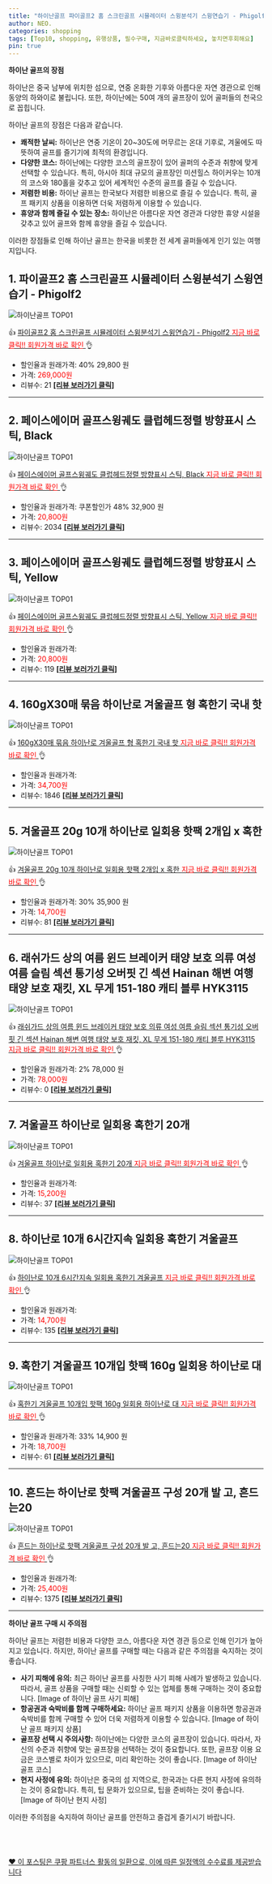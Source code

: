 ```yaml
---
title: "하이난골프 파이골프2 홈 스크린골프 시뮬레이터 스윙분석기 스윙연습기 - Phigolf2 필수 필요 추천 제품 비교 최저 가격 비교 장점 구매 후기 구매평"
author: NEO.
categories: shopping
tags: [Top10, shopping, 유행상품, 필수구매, 지금바로클릭하세요, 놓치면후회해요]
pin: true
---
```

**하이난 골프의 장점**

하이난은 중국 남부에 위치한 섬으로, 연중 온화한 기후와 아름다운 자연 경관으로 인해 동양의 하와이로 불립니다. 또한, 하이난에는 50여 개의 골프장이 있어 골퍼들의 천국으로 꼽힙니다.

하이난 골프의 장점은 다음과 같습니다.

* **쾌적한 날씨:** 하이난은 연중 기온이 20~30도에 머무르는 온대 기후로, 겨울에도 따뜻하여 골프를 즐기기에 최적의 환경입니다.
* **다양한 코스:** 하이난에는 다양한 코스의 골프장이 있어 골퍼의 수준과 취향에 맞게 선택할 수 있습니다. 특히, 아시아 최대 규모의 골프장인 미션힐스 하이커우는 10개의 코스와 180홀을 갖추고 있어 세계적인 수준의 골프를 즐길 수 있습니다.
* **저렴한 비용:** 하이난 골프는 한국보다 저렴한 비용으로 즐길 수 있습니다. 특히, 골프 패키지 상품을 이용하면 더욱 저렴하게 이용할 수 있습니다.
* **휴양과 함께 즐길 수 있는 장소:** 하이난은 아름다운 자연 경관과 다양한 휴양 시설을 갖추고 있어 골프와 함께 휴양을 즐길 수 있습니다.

이러한 장점들로 인해 하이난 골프는 한국을 비롯한 전 세계 골퍼들에게 인기 있는 여행지입니다.

   

## 1. 파이골프2 홈 스크린골프 시뮬레이터 스윙분석기 스윙연습기 - Phigolf2

![하이난골프 TOP01](https://thumbnail9.coupangcdn.com/thumbnails/remote/490x490ex/image/vendor_inventory/bdb8/12abb1d892517080e43bc459ce0c40b15c0ebcc9cec354aa0690de94fa44.JPG)


👍 [파이골프2 홈 스크린골프 시뮬레이터 스윙분석기 스윙연습기 - Phigolf2 <font color=red> 지금 바로 클릭!! 회원가격 바로 확인 </font> ](https://link.coupang.com/re/AFFSDP?lptag=AF3617701&subid=GithubCoopas&pageKey=7088199283&traceid=V0-153&itemId=17655405487&vendorItemId=87902344561) 👌 


- 할인율과 원래가격: 40%  29,800   원
- 가격: <span style='color:red'>269,000원</span>
- 리뷰수: 21  [**[리뷰 보러가기 클릭]**](https://link.coupang.com/re/AFFSDP?lptag=AF3617701&subid=GithubCoopas&pageKey=7088199283&traceid=V0-153&itemId=17655405487&vendorItemId=87902344561)

---


   

## 2. 페이스에이머 골프스윙궤도 클럽헤드정렬 방향표시 스틱, Black

![하이난골프 TOP01](https://thumbnail7.coupangcdn.com/thumbnails/remote/490x490ex/image/vendor_inventory/2f3b/528fd3980bb829bfe52e630a6118cf4e62e64ce84e9d5476ad208c4615f3.jpg)


👍 [페이스에이머 골프스윙궤도 클럽헤드정렬 방향표시 스틱, Black <font color=red> 지금 바로 클릭!! 회원가격 바로 확인 </font> ](https://link.coupang.com/re/AFFSDP?lptag=AF3617701&subid=GithubCoopas&pageKey=6786707143&traceid=V0-153&itemId=15977695190&vendorItemId=87636853604) 👌 


- 할인율과 원래가격: 쿠폰할인가 48%  32,900   원
- 가격: <span style='color:red'>20,800원</span>
- 리뷰수: 2034  [**[리뷰 보러가기 클릭]**](https://link.coupang.com/re/AFFSDP?lptag=AF3617701&subid=GithubCoopas&pageKey=6786707143&traceid=V0-153&itemId=15977695190&vendorItemId=87636853604)

---


   

## 3. 페이스에이머 골프스윙궤도 클럽헤드정렬 방향표시 스틱, Yellow

![하이난골프 TOP01](https://thumbnail6.coupangcdn.com/thumbnails/remote/490x490ex/image/vendor_inventory/6e74/129a5c05c77201ac07cb5aae9c908437115015ccfbd2d61aa4bc685a2981.jpg)


👍 [페이스에이머 골프스윙궤도 클럽헤드정렬 방향표시 스틱, Yellow <font color=red> 지금 바로 클릭!! 회원가격 바로 확인 </font> ](https://link.coupang.com/re/AFFSDP?lptag=AF3617701&subid=GithubCoopas&pageKey=6786707143&traceid=V0-153&itemId=15977695188&vendorItemId=87636853619) 👌 


- 할인율과 원래가격: 
- 가격: <span style='color:red'>20,800원</span>
- 리뷰수: 119  [**[리뷰 보러가기 클릭]**](https://link.coupang.com/re/AFFSDP?lptag=AF3617701&subid=GithubCoopas&pageKey=6786707143&traceid=V0-153&itemId=15977695188&vendorItemId=87636853619)

---


   

## 4. 160gX30매 묶음 하이난로 겨울골프 형 혹한기 국내 핫

![하이난골프 TOP01](https://thumbnail9.coupangcdn.com/thumbnails/remote/490x490ex/image/vendor_inventory/65df/3f28822a66531f3e597e587c8e360de7f4901dea30814b109a43da635d6e.jpg)


👍 [160gX30매 묶음 하이난로 겨울골프 형 혹한기 국내 핫 <font color=red> 지금 바로 클릭!! 회원가격 바로 확인 </font> ](https://link.coupang.com/re/AFFSDP?lptag=AF3617701&subid=GithubCoopas&pageKey=7707604948&traceid=V0-153&itemId=20652618011&vendorItemId=87725613301) 👌 


- 할인율과 원래가격: 
- 가격: <span style='color:red'>34,700원</span>
- 리뷰수: 1846  [**[리뷰 보러가기 클릭]**](https://link.coupang.com/re/AFFSDP?lptag=AF3617701&subid=GithubCoopas&pageKey=7707604948&traceid=V0-153&itemId=20652618011&vendorItemId=87725613301)

---


   

## 5. 겨울골프 20g 10개 하이난로 일회용 핫팩 2개입 x 혹한

![하이난골프 TOP01](https://thumbnail10.coupangcdn.com/thumbnails/remote/490x490ex/image/vendor_inventory/84fc/506c2dee90be6f7662eaa7ea5f7936f6b5ffb94bcf4469319f7885434a9c.jpg)


👍 [겨울골프 20g 10개 하이난로 일회용 핫팩 2개입 x 혹한 <font color=red> 지금 바로 클릭!! 회원가격 바로 확인 </font> ](https://link.coupang.com/re/AFFSDP?lptag=AF3617701&subid=GithubCoopas&pageKey=7707612543&traceid=V0-153&itemId=20652645656&vendorItemId=87725640594) 👌 


- 할인율과 원래가격: 30%  35,900   원
- 가격: <span style='color:red'>14,700원</span>
- 리뷰수: 81  [**[리뷰 보러가기 클릭]**](https://link.coupang.com/re/AFFSDP?lptag=AF3617701&subid=GithubCoopas&pageKey=7707612543&traceid=V0-153&itemId=20652645656&vendorItemId=87725640594)

---


   

## 6. 래쉬가드 상의 여름 윈드 브레이커 태양 보호 의류 여성 여름 슬림 섹션 통기성 오버핏 긴 섹션 Hainan 해변 여행 태양 보호 재킷, XL 무게 151-180 캐티 블루 HYK3115

![하이난골프 TOP01](https://thumbnail9.coupangcdn.com/thumbnails/remote/490x490ex/image/vendor_inventory/3875/7f73f2b89c50d97e825e5fa19015d31a7de2c4e1ec79f6a8ea4b187c38f2.jpg)


👍 [래쉬가드 상의 여름 윈드 브레이커 태양 보호 의류 여성 여름 슬림 섹션 통기성 오버핏 긴 섹션 Hainan 해변 여행 태양 보호 재킷, XL 무게 151-180 캐티 블루 HYK3115 <font color=red> 지금 바로 클릭!! 회원가격 바로 확인 </font> ](https://link.coupang.com/re/AFFSDP?lptag=AF3617701&subid=GithubCoopas&pageKey=6602808215&traceid=V0-153&itemId=14941477649&vendorItemId=81393293277) 👌 


- 할인율과 원래가격: 2%  78,000   원
- 가격: <span style='color:red'>78,000원</span>
- 리뷰수: 0  [**[리뷰 보러가기 클릭]**](https://link.coupang.com/re/AFFSDP?lptag=AF3617701&subid=GithubCoopas&pageKey=6602808215&traceid=V0-153&itemId=14941477649&vendorItemId=81393293277)

---


   

## 7. 겨울골프 하이난로 일회용 혹한기 20개

![하이난골프 TOP01](https://thumbnail8.coupangcdn.com/thumbnails/remote/490x490ex/image/vendor_inventory/f4f3/26ea361e4b56e15342d8acd8b9c7d4d289c909f7280f7073e6e512a98ceb.jpg)


👍 [겨울골프 하이난로 일회용 혹한기 20개 <font color=red> 지금 바로 클릭!! 회원가격 바로 확인 </font> ](https://link.coupang.com/re/AFFSDP?lptag=AF3617701&subid=GithubCoopas&pageKey=7707613848&traceid=V0-153&itemId=20652650460&vendorItemId=87725644813) 👌 


- 할인율과 원래가격: 
- 가격: <span style='color:red'>15,200원</span>
- 리뷰수: 37  [**[리뷰 보러가기 클릭]**](https://link.coupang.com/re/AFFSDP?lptag=AF3617701&subid=GithubCoopas&pageKey=7707613848&traceid=V0-153&itemId=20652650460&vendorItemId=87725644813)

---


   

## 8. 하이난로 10개 6시간지속 일회용 혹한기 겨울골프

![하이난골프 TOP01](https://thumbnail10.coupangcdn.com/thumbnails/remote/490x490ex/image/vendor_inventory/7a50/f4cf921e4a75514e62ea7b09ab90ef75a57c56791bb45214a626a445f2ec.jpg)


👍 [하이난로 10개 6시간지속 일회용 혹한기 겨울골프 <font color=red> 지금 바로 클릭!! 회원가격 바로 확인 </font> ](https://link.coupang.com/re/AFFSDP?lptag=AF3617701&subid=GithubCoopas&pageKey=7707608736&traceid=V0-153&itemId=20652631640&vendorItemId=87725626409) 👌 


- 할인율과 원래가격: 
- 가격: <span style='color:red'>14,700원</span>
- 리뷰수: 135  [**[리뷰 보러가기 클릭]**](https://link.coupang.com/re/AFFSDP?lptag=AF3617701&subid=GithubCoopas&pageKey=7707608736&traceid=V0-153&itemId=20652631640&vendorItemId=87725626409)

---


   

## 9. 혹한기 겨울골프 10개입 핫팩 160g 일회용 하이난로 대

![하이난골프 TOP01](https://thumbnail6.coupangcdn.com/thumbnails/remote/490x490ex/image/vendor_inventory/c290/42b963e661579a0b86aa1bd516983cc44970a996e2c4a5405014726df4a2.jpg)


👍 [혹한기 겨울골프 10개입 핫팩 160g 일회용 하이난로 대 <font color=red> 지금 바로 클릭!! 회원가격 바로 확인 </font> ](https://link.coupang.com/re/AFFSDP?lptag=AF3617701&subid=GithubCoopas&pageKey=7707600251&traceid=V0-153&itemId=20652600399&vendorItemId=87725596374) 👌 


- 할인율과 원래가격: 33%  14,900   원
- 가격: <span style='color:red'>18,700원</span>
- 리뷰수: 61  [**[리뷰 보러가기 클릭]**](https://link.coupang.com/re/AFFSDP?lptag=AF3617701&subid=GithubCoopas&pageKey=7707600251&traceid=V0-153&itemId=20652600399&vendorItemId=87725596374)

---


   

## 10. 흔드는 하이난로 핫팩 겨울골프 구성 20개 발 고, 흔드는20

![하이난골프 TOP01](https://thumbnail6.coupangcdn.com/thumbnails/remote/490x490ex/image/vendor_inventory/e214/98b7edbede1be8f8ec65931fffa180fa4b9a41b0d45ca3510b6748f5b829.jpg)


👍 [흔드는 하이난로 핫팩 겨울골프 구성 20개 발 고, 흔드는20 <font color=red> 지금 바로 클릭!! 회원가격 바로 확인 </font> ](https://link.coupang.com/re/AFFSDP?lptag=AF3617701&subid=GithubCoopas&pageKey=7707594359&traceid=V0-153&itemId=20652578823&vendorItemId=87725574695) 👌 


- 할인율과 원래가격: 
- 가격: <span style='color:red'>25,400원</span>
- 리뷰수: 1375  [**[리뷰 보러가기 클릭]**](https://link.coupang.com/re/AFFSDP?lptag=AF3617701&subid=GithubCoopas&pageKey=7707594359&traceid=V0-153&itemId=20652578823&vendorItemId=87725574695)

---
**하이난 골프 구매 시 주의점**

하이난 골프는 저렴한 비용과 다양한 코스, 아름다운 자연 경관 등으로 인해 인기가 높아지고 있습니다. 하지만, 하이난 골프를 구매할 때는 다음과 같은 주의점을 숙지하는 것이 좋습니다.

* **사기 피해에 유의:** 최근 하이난 골프를 사칭한 사기 피해 사례가 발생하고 있습니다. 따라서, 골프 상품을 구매할 때는 신뢰할 수 있는 업체를 통해 구매하는 것이 중요합니다.
[Image of 하이난 골프 사기 피해]
* **항공권과 숙박비를 함께 구매하세요:** 하이난 골프 패키지 상품을 이용하면 항공권과 숙박비를 함께 구매할 수 있어 더욱 저렴하게 이용할 수 있습니다.
[Image of 하이난 골프 패키지 상품]
* **골프장 선택 시 주의사항:** 하이난에는 다양한 코스의 골프장이 있습니다. 따라서, 자신의 수준과 취향에 맞는 골프장을 선택하는 것이 중요합니다. 또한, 골프장 이용 요금은 코스별로 차이가 있으므로, 미리 확인하는 것이 좋습니다.
[Image of 하이난 골프 코스]
* **현지 사정에 유의:** 하이난은 중국의 섬 지역으로, 한국과는 다른 현지 사정에 유의하는 것이 중요합니다. 특히, 팁 문화가 있으므로, 팁을 준비하는 것이 좋습니다.
[Image of 하이난 현지 사정]

이러한 주의점을 숙지하여 하이난 골프를 안전하고 즐겁게 즐기시기 바랍니다.<br><br><br><br><br> [ ❤  이 포스팅은 쿠팡 파트너스 활동의 일환으로, 이에 따른 일정액의 수수료를 제공받습니다](https://link.coupang.com/a/bcEFyh)